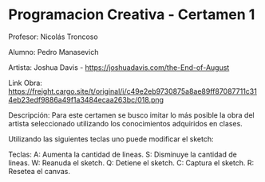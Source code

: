 # Programacion Creativa - Certamen 1

Profesor: Nicolás Troncoso

Alumno: Pedro Manasevich

Artista: Joshua Davis - <https://joshuadavis.com/the-End-of-August>

Link Obra: https://freight.cargo.site/t/original/i/c49e2eb9730875a8ae89ff87087711c314eb23edf9886a49f1a3484ecaa263bc/018.png

Descripción: Para este certamen se busco imitar lo más posible la obra del artista seleccionado utilizando los conocimientos adquiridos en clases.

Utilizando las siguientes teclas uno puede modificar el sketch:

Teclas:
A: Aumenta la cantidad de lineas.
S: Disminuye la cantidad de lineas.
W: Reanuda el sketch.
Q: Detiene el sketch.
C: Captura el sketch.
R: Resetea el canvas.
